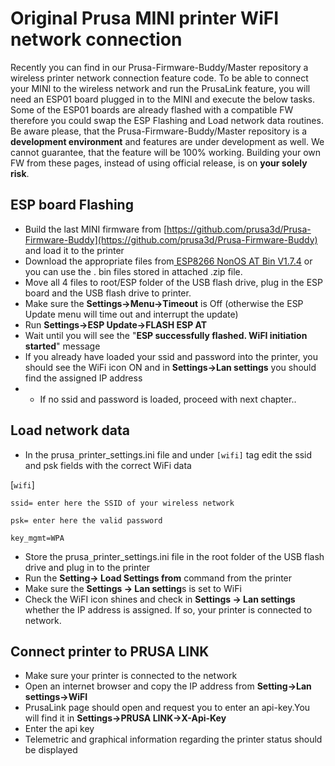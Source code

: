# Original Prusa MINI printer WiFI network connection #
Recently you can find in our Prusa-Firmware-Buddy/Master repository a wireless printer network connection feature code. To be able to connect your MINI to the wireless network and run the PrusaLink feature, you will need an ESP01 board plugged in to the MINI and execute the below tasks. Some of the ESP01 boards are already flashed with a compatible FW therefore you could swap the ESP Flashing and Load network data routines.
Be aware please, that the Prusa-Firmware-Buddy/Master repository is a **development environment** and features are under development as well. We cannot guarantee, that the feature will be 100% working. Building your own FW from these pages, instead of using official release, is on **your solely risk**.


## ESP board Flashing  ##

- Build the last MINI firmware from [https://github.com/prusa3d/Prusa-Firmware-Buddy](https://github.com/prusa3d/Prusa-Firmware-Buddy) and load it to the printer
- Download the appropriate files from[ ESP8266 NonOS AT Bin V1.7.4](https://www.espressif.com/en/support/download/at?keys=&field_type_tid%5B%5D=14&field_type_tid%5B%5D=799) or you can use the . bin files stored in attached .zip file.
- Move all 4 files to root/ESP folder of the USB flash drive, plug in the ESP board and the USB flash drive to printer.
- Make sure the **Settings->Menu->Timeout** is Off (otherwise the ESP Update menu will time out and interrupt the update)
- Run **Settings->ESP Update->FLASH ESP AT**
- Wait until you will see the "**ESP successfully flashed. WiFI initiation started**"  message
- If you already have loaded your ssid and password into the printer, you should see the WiFi icon ON and in **Settings->Lan settings** you should find the assigned IP address
- - If no ssid and password is loaded, proceed with next chapter..


## Load network data ##


- In the prusa`_`printer_settings.ini file and under `[wifi]` tag edit the ssid and psk fields with the correct WiFi data

[`wifi`]

```ssid= enter here the SSID of your wireless network```

```psk= enter here the valid password```

```key_mgmt=WPA```

- Store the prusa`_`printer_settings.ini file in the root folder of the USB flash drive and plug in to the printer
- Run the **Setting-> Load Settings from** command from the printer
- Make sure the **Settings -> Lan setting**s is set to WiFi
- Check the WiFI icon shines and check in **Settings -> Lan settings** whether the IP address is assigned. If so, your printer is connected to network.



## Connect printer to PRUSA LINK ##
- Make sure your printer is connected to the network
- Open an internet browser and copy the IP address from **Setting->Lan settings->WiFI**
- PrusaLink page should open and request you to enter an api-key.You will find it in **Settings->PRUSA LINK->X-Api-Key**
- Enter the api key
-  Telemetric and graphical information regarding the printer status should be displayed
